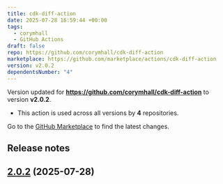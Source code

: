 ```yaml
---
title: cdk-diff-action
date: 2025-07-28 16:59:44 +00:00
tags:
  - corymhall
  - GitHub Actions
draft: false
repo: https://github.com/corymhall/cdk-diff-action
marketplace: https://github.com/marketplace/actions/cdk-diff-action
version: v2.0.2
dependentsNumber: "4"
---
```



Version updated for **https://github.com/corymhall/cdk-diff-action** to version **v2.0.2**.
- This action is used across all versions by **4** repositories.

Go to the [GitHub Marketplace](https://github.com/marketplace/actions/cdk-diff-action) to find the latest changes.

## Release notes


## [2.0.2](https://github.com/corymhall/cdk-diff-action/compare/v2.0.1...v2.0.2) (2025-07-28)

